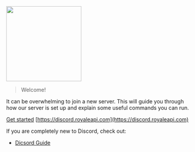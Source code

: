 <img src="https://raw.githubusercontent.com/smlbiobot/racfweb/master/racf/static/img/racf/logo/racf-logo-bg-red.png" width="200" height="200">

> Welcome!

It can be overwhelming to join a new server. This will guide you through how our server is set up and explain some useful commands you can run.

[Get started](members.md)
[https://discord.royaleapi.com](https://discord.royaleapi.com)

If you are completely new to Discord, check out:

- [Dicsord Guide](https://discordguide.us/guides.html#/desktop)

<!-- background color -->
<!-- ![color](#cc0000) -->
